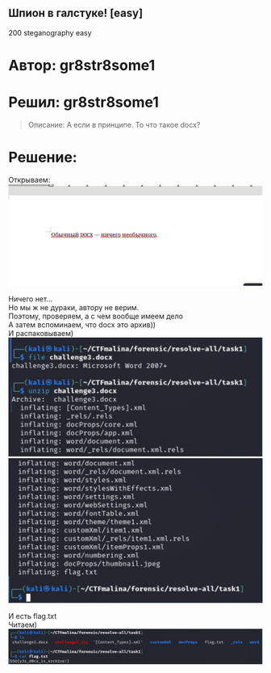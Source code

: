 ## Шпион в галстуке! [easy]
200
steganography easy

# Автор: gr8str8some1
# Решил: gr8str8some1

> Описание: А если в принципе. То что такое docx?

# Решение:
Открываем:<br>
![img.png](img.png)

Ничего нет...<br>
Но мы ж не дураки, автору не верим.<br>
Поэтому, проверяем, а с чем вообще имеем дело<br>
А затем вспоминаем, что docx это архив))<br>
И распаковываем)<br>
![img_1.png](img_1.png)
![img_2.png](img_2.png)

И есть flag.txt<br>
Читаем)<br>
![img_3.png](img_3.png)
